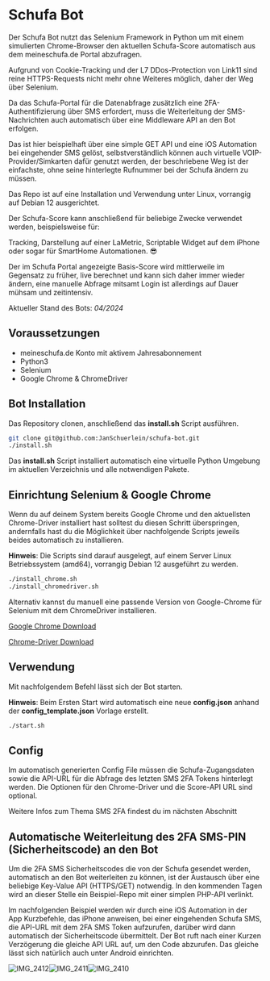 # Schufa Bot 

Der Schufa Bot nutzt das Selenium Framework in Python um mit einem simulierten Chrome-Browser den aktuellen Schufa-Score automatisch aus dem meineschufa.de Portal abzufragen. 

Aufgrund von Cookie-Tracking und der L7 DDos-Protection von Link11 sind reine HTTPS-Requests nicht mehr ohne Weiteres möglich, daher der Weg über Selenium.

Da das Schufa-Portal für die Datenabfrage zusätzlich eine 2FA-Authentifizierung über SMS erfordert, muss die Weiterleitung der SMS-Nachrichten auch automatisch über eine Middleware API an den Bot erfolgen.

Das ist hier beispielhaft über eine simple GET API und eine iOS Automation bei eingehender SMS gelöst, selbstverständlich können auch virtuelle VOIP-Provider/Simkarten dafür genutzt werden, der beschriebene Weg ist der einfachste, ohne seine hinterlegte Rufnummer bei der Schufa ändern zu müssen.

Das Repo ist auf eine Installation und Verwendung unter Linux, vorrangig auf Debian 12 ausgerichtet. 

Der Schufa-Score kann anschließend für beliebige Zwecke verwendet werden, beispielsweise für: 

Tracking, Darstellung auf einer LaMetric, Scriptable Widget auf dem iPhone oder sogar für SmartHome Automationen. 😎

Der im Schufa Portal angezeigte Basis-Score wird mittlerweile im Gegensatz zu früher, live berechnet und kann sich daher immer wieder ändern, eine manuelle Abfrage mitsamt Login ist allerdings auf Dauer mühsam und zeitintensiv.

Aktueller Stand des Bots: *04/2024*

## Voraussetzungen

- meineschufa.de Konto mit aktivem Jahresabonnement
- Python3
- Selenium
- Google Chrome & ChromeDriver

## Bot Installation

Das Repository clonen, anschließend das **install.sh** Script ausführen. 

```bash
git clone git@github.com:JanSchuerlein/schufa-bot.git
./install.sh
```

Das **install.sh** Script installiert automatisch eine virtuelle Python Umgebung im aktuellen Verzeichnis und alle notwendigen Pakete. 

## Einrichtung Selenium & Google Chrome

Wenn du auf deinem System bereits Google Chrome und den aktuellsten Chrome-Driver installiert hast solltest du diesen Schritt überspringen, andernfalls hast du die Möglichkeit über nachfolgende Scripts jeweils beides automatisch zu installieren. 

**Hinweis**: Die Scripts sind darauf ausgelegt, auf einem Server Linux Betriebssystem (amd64), vorrangig Debian 12 ausgeführt zu werden. 

```bash
./install_chrome.sh
./install_chromedriver.sh
```

Alternativ kannst du manuell eine passende Version von Google-Chrome für Selenium mit dem ChromeDriver installieren.

[Google Chrome Download](https://www.google.com/chrome/?platform=linux)

[Chrome-Driver Download](https://chromedriver.chromium.org/downloads)

## Verwendung

Mit nachfolgendem Befehl lässt sich der Bot starten.

**Hinweis**: Beim Ersten Start wird automatisch eine neue **config.json** anhand der **config_template.json** Vorlage erstellt.

```bash
./start.sh
```

## Config

Im automatisch generierten Config File müssen die Schufa-Zugangsdaten sowie die API-URL für die Abfrage des letzten SMS 2FA Tokens hinterlegt werden. Die Optionen für den Chrome-Driver und die Score-API URL sind optional. 

Weitere Infos zum Thema SMS 2FA findest du im nächsten Abschnitt


## Automatische Weiterleitung des 2FA SMS-PIN (Sicherheitscode) an den Bot

Um die 2FA SMS Sicherheitscodes die von der Schufa gesendet werden, automatisch an den Bot weiterleiten zu können, ist der Austausch über eine beliebige Key-Value API (HTTPS/GET) notwendig. In den kommenden Tagen wird an dieser Stelle ein Beispiel-Repo mit einer simplen PHP-API verlinkt. 

Im nachfolgenden Beispiel werden wir durch eine iOS Automation in der App Kurzbefehle, das iPhone anweisen, bei einer eingehenden Schufa SMS, die API-URL mit dem 2FA SMS Token aufzurufen, darüber wird dann automatisch der Sicherheitscode übermittelt. Der Bot ruft nach einer Kurzen Verzögerung die gleiche API URL auf, um den Code abzurufen. Das gleiche lässt sich natürlich auch unter Android einrichten.


![IMG_2412](https://github.com/JanSchuerlein/schufa-bot/assets/2477821/59144f36-2f27-48dd-8f0e-23552dd985ee)![IMG_2411](https://github.com/JanSchuerlein/schufa-bot/assets/2477821/ffd31056-3376-4c3f-88f3-9740c17b2e4d)![IMG_2410](https://github.com/JanSchuerlein/schufa-bot/assets/2477821/63fa4272-50b4-416d-a126-73434d3731be)

